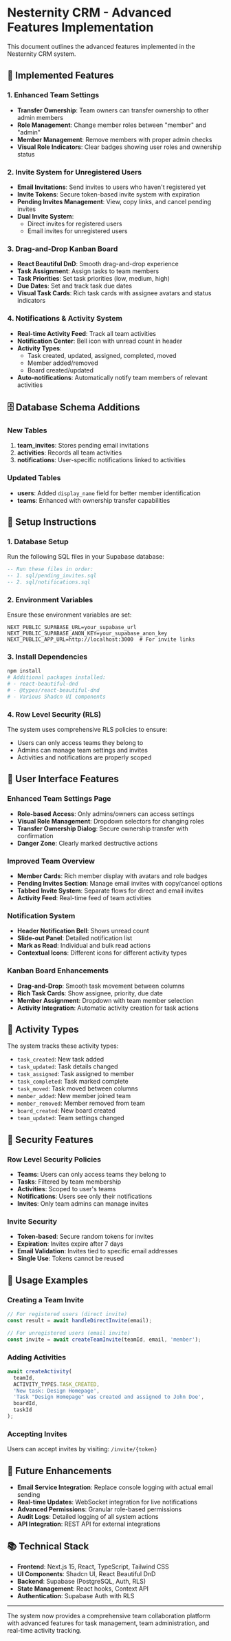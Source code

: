 # Nesternity CRM - Advanced Features Implementation

This document outlines the advanced features implemented in the Nesternity CRM system.

## 🎉 Implemented Features

### 1. Enhanced Team Settings
- **Transfer Ownership**: Team owners can transfer ownership to other admin members
- **Role Management**: Change member roles between "member" and "admin"
- **Member Management**: Remove members with proper admin checks
- **Visual Role Indicators**: Clear badges showing user roles and ownership status

### 2. Invite System for Unregistered Users
- **Email Invitations**: Send invites to users who haven't registered yet
- **Invite Tokens**: Secure token-based invite system with expiration
- **Pending Invites Management**: View, copy links, and cancel pending invites
- **Dual Invite System**: 
  - Direct invites for registered users
  - Email invites for unregistered users

### 3. Drag-and-Drop Kanban Board
- **React Beautiful DnD**: Smooth drag-and-drop experience
- **Task Assignment**: Assign tasks to team members
- **Task Priorities**: Set task priorities (low, medium, high)
- **Due Dates**: Set and track task due dates
- **Visual Task Cards**: Rich task cards with assignee avatars and status indicators

### 4. Notifications & Activity System
- **Real-time Activity Feed**: Track all team activities
- **Notification Center**: Bell icon with unread count in header
- **Activity Types**: 
  - Task created, updated, assigned, completed, moved
  - Member added/removed
  - Board created/updated
- **Auto-notifications**: Automatically notify team members of relevant activities

## 🗄️ Database Schema Additions

### New Tables
1. **team_invites**: Stores pending email invitations
2. **activities**: Records all team activities
3. **notifications**: User-specific notifications linked to activities

### Updated Tables
- **users**: Added `display_name` field for better member identification
- **teams**: Enhanced with ownership transfer capabilities

## 🔧 Setup Instructions

### 1. Database Setup
Run the following SQL files in your Supabase database:

```sql
-- Run these files in order:
-- 1. sql/pending_invites.sql
-- 2. sql/notifications.sql
```

### 2. Environment Variables
Ensure these environment variables are set:

```env
NEXT_PUBLIC_SUPABASE_URL=your_supabase_url
NEXT_PUBLIC_SUPABASE_ANON_KEY=your_supabase_anon_key
NEXT_PUBLIC_APP_URL=http://localhost:3000  # For invite links
```

### 3. Install Dependencies
```bash
npm install
# Additional packages installed:
# - react-beautiful-dnd
# - @types/react-beautiful-dnd
# - Various Shadcn UI components
```

### 4. Row Level Security (RLS)
The system uses comprehensive RLS policies to ensure:
- Users can only access teams they belong to
- Admins can manage team settings and invites
- Activities and notifications are properly scoped

## 📱 User Interface Features

### Enhanced Team Settings Page
- **Role-based Access**: Only admins/owners can access settings
- **Visual Role Management**: Dropdown selectors for changing roles
- **Transfer Ownership Dialog**: Secure ownership transfer with confirmation
- **Danger Zone**: Clearly marked destructive actions

### Improved Team Overview
- **Member Cards**: Rich member display with avatars and role badges
- **Pending Invites Section**: Manage email invites with copy/cancel options
- **Tabbed Invite System**: Separate flows for direct and email invites
- **Activity Feed**: Real-time feed of team activities

### Notification System
- **Header Notification Bell**: Shows unread count
- **Slide-out Panel**: Detailed notification list
- **Mark as Read**: Individual and bulk read actions
- **Contextual Icons**: Different icons for different activity types

### Kanban Board Enhancements
- **Drag-and-Drop**: Smooth task movement between columns
- **Rich Task Cards**: Show assignee, priority, due date
- **Member Assignment**: Dropdown with team member selection
- **Activity Integration**: Automatic activity creation for task actions

## 🔄 Activity Types

The system tracks these activity types:
- `task_created`: New task added
- `task_updated`: Task details changed
- `task_assigned`: Task assigned to member
- `task_completed`: Task marked complete
- `task_moved`: Task moved between columns
- `member_added`: New member joined team
- `member_removed`: Member removed from team
- `board_created`: New board created
- `team_updated`: Team settings changed

## 🔐 Security Features

### Row Level Security Policies
- **Teams**: Users can only access teams they belong to
- **Tasks**: Filtered by team membership
- **Activities**: Scoped to user's teams
- **Notifications**: Users see only their notifications
- **Invites**: Only team admins can manage invites

### Invite Security
- **Token-based**: Secure random tokens for invites
- **Expiration**: Invites expire after 7 days
- **Email Validation**: Invites tied to specific email addresses
- **Single Use**: Tokens cannot be reused

## 🚀 Usage Examples

### Creating a Team Invite
```typescript
// For registered users (direct invite)
const result = await handleDirectInvite(email);

// For unregistered users (email invite)
const invite = await createTeamInvite(teamId, email, 'member');
```

### Adding Activities
```typescript
await createActivity(
  teamId,
  ACTIVITY_TYPES.TASK_CREATED,
  'New task: Design Homepage',
  'Task "Design Homepage" was created and assigned to John Doe',
  boardId,
  taskId
);
```

### Accepting Invites
Users can accept invites by visiting: `/invite/{token}`

## 🔮 Future Enhancements

- **Email Service Integration**: Replace console logging with actual email sending
- **Real-time Updates**: WebSocket integration for live notifications
- **Advanced Permissions**: Granular role-based permissions
- **Audit Logs**: Detailed logging of all system actions
- **API Integration**: REST API for external integrations

## 📚 Technical Stack

- **Frontend**: Next.js 15, React, TypeScript, Tailwind CSS
- **UI Components**: Shadcn UI, React Beautiful DnD
- **Backend**: Supabase (PostgreSQL, Auth, RLS)
- **State Management**: React hooks, Context API
- **Authentication**: Supabase Auth with RLS

---

The system now provides a comprehensive team collaboration platform with advanced features for task management, team administration, and real-time activity tracking.
